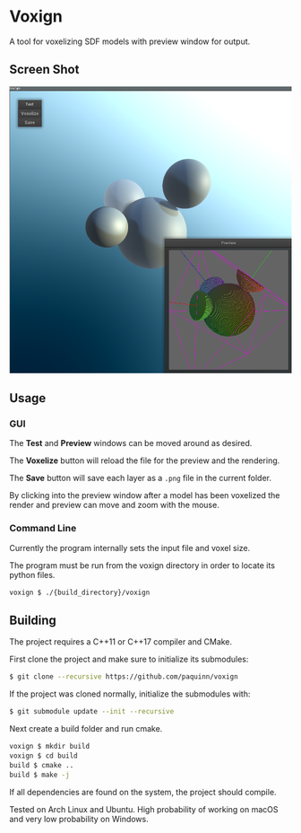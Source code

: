 # Voxign
A tool for voxelizing SDF models with preview window for output.

## Screen Shot
![Screenshot](https://raw.githubusercontent.com/paquinn/voxign/master/resources/basic.png)

## Usage
### GUI
The **Test** and **Preview** windows can be moved around as desired.

The **Voxelize** button will reload the file for the preview and the rendering.

The **Save** button will save each layer as a `.png` file in the current folder.

By clicking into the preview window after a model has been voxelized the render and preview can move and zoom with the mouse.
### Command Line
 
Currently the program internally sets the input file and voxel size.

The program must be run from the voxign directory in order to locate its python files.

```sh
voxign $ ./{build_directory}/voxign
```

## Building
The project requires a C++11 or C++17 compiler and CMake.

First clone the project and make sure to initialize its submodules:

```sh
$ git clone --recursive https://github.com/paquinn/voxign
```

If the project was cloned normally, initialize the submodules with:

```sh
$ git submodule update --init --recursive
```
Next create a build folder and run cmake. 

```sh
voxign $ mkdir build
voxign $ cd build
build $ cmake ..
build $ make -j
```

If all dependencies are found on the system, the project should compile. 

Tested on Arch Linux and Ubuntu. High probability of working on macOS and very low probability on Windows.